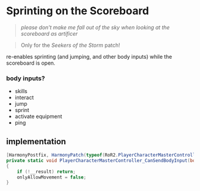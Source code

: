 # Sprinting on the Scoreboard
> *please don't make me fall out of the sky when looking at the scoreboard as artificer*

> Only for the *Seekers of the Storm* patch!

re-enables sprinting (and jumping, and other body inputs) while the scoreboard is open.

### body inputs?
- skills
- interact
- jump
- sprint
- activate equipment
- ping

## implementation
```cs
[HarmonyPostfix, HarmonyPatch(typeof(RoR2.PlayerCharacterMasterController), nameof(RoR2.PlayerCharacterMasterController.CanSendBodyInput))]
private static void PlayerCharacterMasterController_CanSendBodyInput(bool __result, ref bool onlyAllowMovement)
{
    if (!__result) return;
    onlyAllowMovement = false;
}
```
